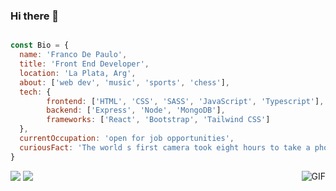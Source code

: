 ### Hi there 👋

<!--
**frandepe/frandepe** is a ✨ _special_ ✨ repository because its `README.md` (this file) appears on your GitHub profile.
-->

```js

const Bio = {
  name: 'Franco De Paulo',
  title: 'Front End Developer',
  location: 'La Plata, Arg',
  about: ['web dev', 'music', 'sports', 'chess'],
  tech: {
        frontend: ['HTML', 'CSS', 'SASS', 'JavaScript', 'Typescript'],
        backend: ['Express', 'Node', 'MongoDB'],
        frameworks: ['React', 'Bootstrap', 'Tailwind CSS']
  },
  currentOccupation: 'open for job opportunities',
  curiousFact: 'The world s first camera took eight hours to take a photo'
}

```
[<img src="https://img.shields.io/badge/linkedin-%230077B5.svg?&style=for-the-badge&logo=linkedin&logoColor=white">](https://www.linkedin.com/in/franco-de-paulo-13509b186/)
[<img src="https://img.shields.io/badge/Portfolio-%23000000.svg?&style=for-the-badge">](https://frandepaulo.com)
<img align="right" alt="GIF" src="https://c.tenor.com/biarC5oCtyUAAAAC/typing-computer.gif" />



